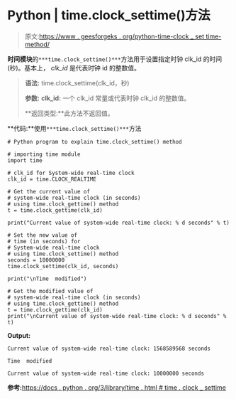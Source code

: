 # Python | time.clock_settime()方法

> 原文:[https://www . geesforgeks . org/python-time-clock _ set time-method/](https://www.geeksforgeeks.org/python-time-clock_settime-method/)

**时间模块**的`***time.clock_settime()***`方法用于设置指定时钟 clk_id 的时间(秒)。基本上， *clk_id* 是代表时钟 id 的整数值。

> **语法:** time.clock_settime(clk_id，秒)
> 
> **参数:**
> **clk_id:** 一个 clk_id 常量或代表时钟 clk_id 的整数值。
> 
> **返回类型:**此方法不返回值。

**代码:**使用`***time.clock_settime()***`方法

```
# Python program to explain time.clock_settime() method

# importing time module
import time

# clk_id for System-wide real-time clock
clk_id = time.CLOCK_REALTIME

# Get the current value of
# system-wide real-time clock (in seconds)
# using time.clock_gettime() method
t = time.clock_gettime(clk_id) 

print("Current value of system-wide real-time clock: % d seconds" % t)

# Set the new value of
# time (in seconds) for
# System-wide real-time clock
# using time.clock_settime() method
seconds = 10000000
time.clock_settime(clk_id, seconds)

print("\nTime  modified")

# Get the modified value of
# system-wide real-time clock (in seconds)
# using time.clock_gettime() method
t = time.clock_gettime(clk_id) 
print("\nCurrent value of system-wide real-time clock: % d seconds" % t)
```

**Output:**

```
Current value of system-wide real-time clock: 1568589568 seconds

Time  modified

Current value of system-wide real-time clock: 10000000 seconds

```

**参考:**[https://docs . python . org/3/library/time . html # time . clock _ settime](https://docs.python.org/3/library/time.html#time.clock_settime)